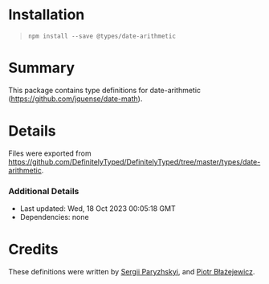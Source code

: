 # Installation
> `npm install --save @types/date-arithmetic`

# Summary
This package contains type definitions for date-arithmetic (https://github.com/jquense/date-math).

# Details
Files were exported from https://github.com/DefinitelyTyped/DefinitelyTyped/tree/master/types/date-arithmetic.

### Additional Details
 * Last updated: Wed, 18 Oct 2023 00:05:18 GMT
 * Dependencies: none

# Credits
These definitions were written by [Sergii Paryzhskyi](https://github.com/HeeL), and [Piotr Błażejewicz](https://github.com/peterblazejewicz).
